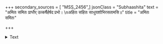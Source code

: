 +++
secondary_sources = [ "MSS_2456",]
jsonClass = "Subhaashita"
text = "अमितः समितः प्राप्तैर् उत्कर्षैर्हर्षद प्रभो।  \nअहितः सहितः साधुयशोभिरसतामसि॥"
title = "अमितः समितः"

+++

<details><summary>Text</summary>

अमितः समितः प्राप्तैर् उत्कर्षैर्हर्षद प्रभो।  
अहितः सहितः साधुयशोभिरसतामसि॥
</details>

